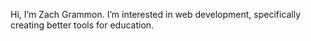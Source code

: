 Hi, I’m Zach Grammon.  I’m interested in web development, specifically creating better tools for education. 
<!---
zachgrammon/zachgrammon is a ✨ special ✨ repository because its `README.md` (this file) appears on your GitHub profile.
You can click the Preview link to take a look at your changes.
--->
